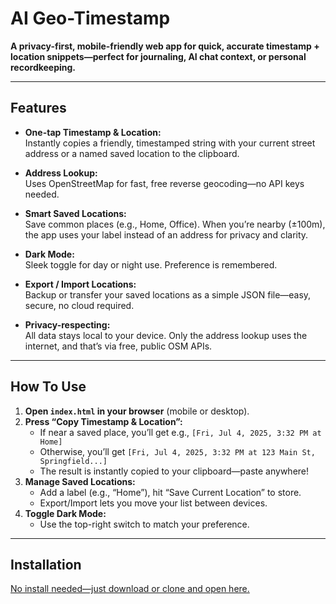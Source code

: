 # AI Geo-Timestamp

**A privacy-first, mobile-friendly web app for quick, accurate timestamp + location snippets—perfect for journaling, AI chat context, or personal recordkeeping.**

---

## Features

- **One-tap Timestamp & Location:**  
  Instantly copies a friendly, timestamped string with your current street address or a named saved location to the clipboard.
  
- **Address Lookup:**  
  Uses OpenStreetMap for fast, free reverse geocoding—no API keys needed.

- **Smart Saved Locations:**  
  Save common places (e.g., Home, Office). When you’re nearby (±100m), the app uses your label instead of an address for privacy and clarity.

- **Dark Mode:**  
  Sleek toggle for day or night use. Preference is remembered.

- **Export / Import Locations:**  
  Backup or transfer your saved locations as a simple JSON file—easy, secure, no cloud required.

- **Privacy-respecting:**  
  All data stays local to your device. Only the address lookup uses the internet, and that’s via free, public OSM APIs.

---

## How To Use

1. **Open `index.html` in your browser** (mobile or desktop).
2. **Press “Copy Timestamp & Location”:**  
   - If near a saved place, you’ll get e.g., `[Fri, Jul 4, 2025, 3:32 PM at Home]`  
   - Otherwise, you’ll get `[Fri, Jul 4, 2025, 3:32 PM at 123 Main St, Springfield...]`
   - The result is instantly copied to your clipboard—paste anywhere!
3. **Manage Saved Locations:**  
   - Add a label (e.g., “Home”), hit “Save Current Location” to store.
   - Export/Import lets you move your list between devices.
4. **Toggle Dark Mode:**  
   - Use the top-right switch to match your preference.

---

## Installation

[No install needed—just download or clone and open here.](https://glushiator.github.io/chat-tools/)
